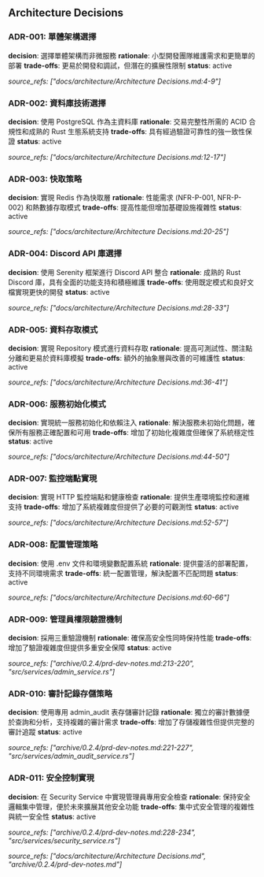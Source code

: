 ## Architecture Decisions


### ADR-001: 單體架構選擇
**decision**: 選擇單體架構而非微服務
**rationale**: 小型開發團隊維護需求和更簡單的部署
**trade-offs**: 更易於開發和調試，但潛在的擴展性限制
**status**: active

*source_refs: ["docs/architecture/Architecture Decisions.md:4-9"]*

### ADR-002: 資料庫技術選擇
**decision**: 使用 PostgreSQL 作為主資料庫
**rationale**: 交易完整性所需的 ACID 合規性和成熟的 Rust 生態系統支持
**trade-offs**: 具有經過驗證可靠性的強一致性保證
**status**: active

*source_refs: ["docs/architecture/Architecture Decisions.md:12-17"]*

### ADR-003: 快取策略
**decision**: 實現 Redis 作為快取層
**rationale**: 性能需求 (NFR-P-001, NFR-P-002) 和熱數據存取模式
**trade-offs**: 提高性能但增加基礎設施複雜性
**status**: active

*source_refs: ["docs/architecture/Architecture Decisions.md:20-25"]*

### ADR-004: Discord API 庫選擇
**decision**: 使用 Serenity 框架進行 Discord API 整合
**rationale**: 成熟的 Rust Discord 庫，具有全面的功能支持和積極維護
**trade-offs**: 使用既定模式和良好文檔實現更快的開發
**status**: active

*source_refs: ["docs/architecture/Architecture Decisions.md:28-33"]*

### ADR-005: 資料存取模式
**decision**: 實現 Repository 模式進行資料存取
**rationale**: 提高可測試性、關注點分離和更易於資料庫模擬
**trade-offs**: 額外的抽象層與改善的可維護性
**status**: active

*source_refs: ["docs/architecture/Architecture Decisions.md:36-41"]*

### ADR-006: 服務初始化模式
**decision**: 實現統一服務初始化和依賴注入
**rationale**: 解決服務未初始化問題，確保所有服務正確配置和可用
**trade-offs**: 增加了初始化複雜度但確保了系統穩定性
**status**: active

*source_refs: ["docs/architecture/Architecture Decisions.md:44-50"]*

### ADR-007: 監控端點實現
**decision**: 實現 HTTP 監控端點和健康檢查
**rationale**: 提供生產環境監控和運維支持
**trade-offs**: 增加了系統複雜度但提供了必要的可觀測性
**status**: active

*source_refs: ["docs/architecture/Architecture Decisions.md:52-57"]*

### ADR-008: 配置管理策略
**decision**: 使用 .env 文件和環境變數配置系統
**rationale**: 提供靈活的部署配置，支持不同環境需求
**trade-offs**: 統一配置管理，解決配置不匹配問題
**status**: active

*source_refs: ["docs/architecture/Architecture Decisions.md:60-66"]*

### ADR-009: 管理員權限驗證機制
**decision**: 採用三重驗證機制
**rationale**: 確保高安全性同時保持性能
**trade-offs**: 增加了驗證複雜度但提供多重安全保障
**status**: active

*source_refs: ["archive/0.2.4/prd-dev-notes.md:213-220", "src/services/admin_service.rs"]*

### ADR-010: 審計記錄存儲策略
**decision**: 使用專用 admin_audit 表存儲審計記錄
**rationale**: 獨立的審計數據便於查詢和分析，支持複雜的審計需求
**trade-offs**: 增加了存儲複雜性但提供完整的審計追蹤
**status**: active

*source_refs: ["archive/0.2.4/prd-dev-notes.md:221-227", "src/services/admin_audit_service.rs"]*

### ADR-011: 安全控制實現
**decision**: 在 Security Service 中實現管理員專用安全檢查
**rationale**: 保持安全邏輯集中管理，便於未來擴展其他安全功能
**trade-offs**: 集中式安全管理的複雜性與統一安全性
**status**: active

*source_refs: ["archive/0.2.4/prd-dev-notes.md:228-234", "src/services/security_service.rs"]*

*source_refs: ["docs/architecture/Architecture Decisions.md", "archive/0.2.4/prd-dev-notes.md"]*

